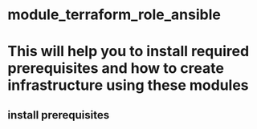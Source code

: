 # module_terraform_role_ansible

<h1> This will help you to install required prerequisites and how to create infrastructure using these modules </h1>

<h2> install prerequisites </h2>




